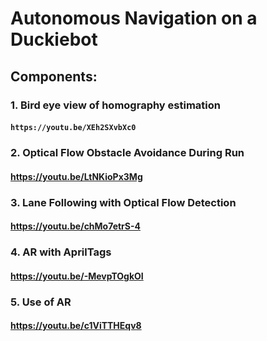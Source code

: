 # Autonomous Navigation on a Duckiebot
## Components:
### 1. Bird eye view of homography estimation
#### `https://youtu.be/XEh2SXvbXc0`
### 2. Optical Flow Obstacle Avoidance During Run
#### https://youtu.be/LtNKioPx3Mg
### 3. Lane Following with Optical Flow Detection
#### https://youtu.be/chMo7etrS-4
### 4. AR with AprilTags
#### https://youtu.be/-MevpTOgkOI
### 5. Use of AR
#### https://youtu.be/c1ViTTHEqv8
